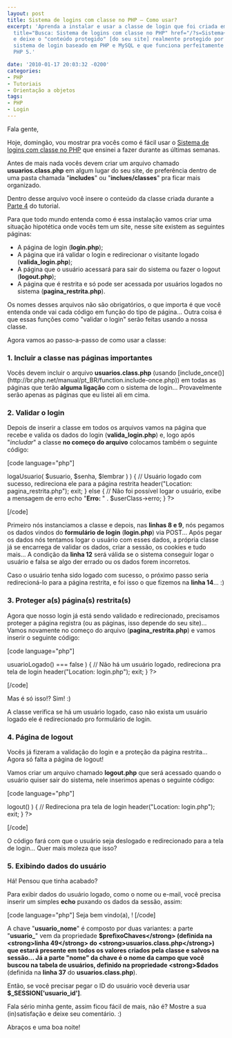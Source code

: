 ```yaml
---
layout: post
title: Sistema de logins com classe no PHP – Como usar?
excerpt: 'Aprenda a instalar e usar a classe de login que foi criada em várias <a
  title="Busca: Sistema de logins com classe no PHP" href="/?s=Sistema+de+logins+com+classe+no+PHP">partes</a>
  e deixe o "conteúdo protegido" [do seu site] realmente protegido por traz de um
  sistema de login baseado em PHP e MySQL e que funciona perfeitamente em PHP 4 e
  PHP 5.'

date: '2010-01-17 20:03:32 -0200'
categories:
- PHP
- Tutoriais
- Orientação a objetos
tags:
- PHP
- Login
---
```

Fala gente,

Hoje, domingão, vou mostrar pra vocês como é fácil usar o [Sistema de logins com classe no PHP](/?s=Sistema+de+logins+com+classe+no+PHP) que ensinei a fazer durante as últimas semanas.

Antes de mais nada vocês devem criar um arquivo chamado <strong>usuarios.class.php</strong> em algum lugar do seu site, de preferência dentro de uma pasta chamada "<strong>includes</strong>" ou "<strong>inclues/classes</strong>" pra ficar mais organizado.

Dentro desse arquivo você insere o conteúdo da classe criada durante a [Parte 4](/criando-um-sistema-de-logins-com-classe-no-php-parte-4) do tutorial.

Para que todo mundo entenda como é essa instalação vamos criar uma situação hipotética onde vocês tem um site, nesse site existem as seguintes páginas:

<ul>
<li>A página de login (<strong>login.php</strong>);</li>
<li>A página que irá validar o login e redirecionar o visitante logado (<strong>valida_login.php</strong>);</li>
<li>A página que o usuário acessará para sair do sistema ou fazer o logout (<strong>logout.php</strong>);</li>
<li>A página que é restrita e só pode ser acessada por usuários logados no sistema (<strong>pagina_restrita.php</strong>).</li>
</ul>
Os nomes desses arquivos não são obrigatórios, o que importa é que você entenda onde vai cada código em função do tipo de página... Outra coisa é que essas funções como "validar o login" serão feitas usando a nossa classe.

Agora vamos ao passo-a-passo de como usar a classe:

<h3>1. Incluir a classe nas páginas importantes</h3>
Vocês devem incluir o arquivo <strong>usuarios.class.php</strong> (usando [include_once()](http://br.php.net/manual/pt_BR/function.include-once.php)) em todas as páginas que terão <strong>alguma ligação</strong> com o sistema de login... Provavelmente serão apenas as páginas que eu listei ali em cima.

<h3>2. Validar o login</h3>
Depois de inserir a classe em todos os arquivos vamos na página que recebe e valida os dados do login (<strong>valida_login.php</strong>) e, logo após "<em>includar</em>" a classe <strong>no começo do arquivo</strong> colocamos também o seguinte código:


[code language="php"]
<?php
// Inclui o arquivo com a classe de login
require_once("includes/classes/usuarios.class.php");
// Instancia a classe
$userClass = new Usuario();

// Pega os dados vindos do formulário
$usuario = $_POST['usuario'];
$senha = $_POST['senha'];
// Se o campo "lembrar" não existir, o script funcionará normalmente
$lembrar = (isset($_POST['lembrar']) AND !empty($_POST['lembrar']));

// Tenta logar o usuário com os dados
if ( $userClass->logaUsuario( $usuario, $senha, $lembrar ) ) {
	// Usuário logado com sucesso, redireciona ele para a página restrita
	header("Location: pagina_restrita.php");
	exit;
} else {
	// Não foi possível logar o usuário, exibe a mensagem de erro
	echo "<strong>Erro: </strong>" . $userClass->erro;
}
?>
[/code]

Primeiro nós instanciamos a classe e depois, nas <strong>linhas 8 e 9</strong>, nós pegamos os dados vindos do <strong>formulário de login</strong> (<strong>login.php</strong>) via POST... Após pegar os dados nós tentamos logar o usuário com esses dados, a própria classe já se encarrega de validar os dados, criar a sessão, os cookies e tudo mais... A condição da <strong>linha 12</strong> será válida se o sistema conseguir logar o usuário e falsa se algo der errado ou os dados forem incorretos.

Caso o usuário tenha sido logado com sucesso, o próximo passo seria redirecioná-lo para a página restrita, e foi isso o que fizemos na <strong>linha 14</strong>... :)

<h3>3. Proteger a(s) página(s) restrita(s)</h3>
Agora que nosso login já está sendo validado e redirecionado, precisamos proteger a página registra (ou as páginas, isso depende do seu site)... Vamos novamente no começo do arquivo (<strong>pagina_restrita.php</strong>) e vamos inserir o seguinte código:


[code language="php"]
<?php
// Inclui o arquivo com a classe de login
require_once("includes/classes/usuarios.class.php");
// Instancia a classe
$userClass = new Usuario();

// Verifica se não há um usuário logado
if ( $userClass->usuarioLogado() === false ) {
	// Não há um usuário logado, redireciona pra tela de login
	header("Location: login.php");
	exit;
}
?>
[/code]

Mas é só isso!? Sim! :)

A classe verifica se há um usuário logado, caso não exista um usuário logado ele é redirecionado pro formulário de login.

<h3>4. Página de logout</h3>
Vocês já fizeram a validação do login e a proteção da página restrita... Agora só falta a página de logout!

Vamos criar um arquivo chamado <strong>logout.php</strong> que será acessado quando o usuário quiser sair do sistema, nele inserimos apenas o seguinte código:


[code language="php"]
<?php
// Inclui o arquivo com a classe de login
require_once("includes/classes/usuarios.class.php");
// Instancia a classe
$userClass = new Usuario();

// Usuário fez logout com sucesso?
if ( $userClass->logout() ) {
	// Redireciona pra tela de login
	header("Location: login.php");
	exit;
}
?>
[/code]

O código fará com que o usuário seja deslogado e redirecionado para a tela de login... Quer mais moleza que isso?

<h3>5. Exibindo dados do usuário</h3>
Há! Pensou que tinha acabado?

Para exibir dados do usuário logado, como o nome ou e-mail, você precisa inserir um simples <strong>echo</strong> puxando os dados da sessão, assim:


[code language="php"]
Seja bem vindo(a), <?php echo $_SESSION['usuario_nome']; ?>!
[/code]

A chave "<strong>usuario_nome</strong>" é composto por duas variantes: a parte "<strong>usuario_</strong>" vem da propriedade <strong>$prefixoChaves</strong> (definida na <strong>linha 49</strong> do <strong>usuarios.class.php</strong>) que estará presente em todos os valores criados pela classe e salvos na sessão... Já a parte "nome" da chave é o nome da campo que você buscou na tabela de usuários, definido na propriedade <strong>$dados</strong> (definida na <strong>linha 37</strong> do <strong>usuarios.class.php</strong>).

Então, se você precisar pegar o ID do usuário você deveria usar <strong>$_SESSION['usuario_id']</strong>.

Fala sério minha gente, assim ficou fácil de mais, não é? Mostre a sua (in)satisfação e deixe seu comentário. :)

Abraços e uma boa noite!

